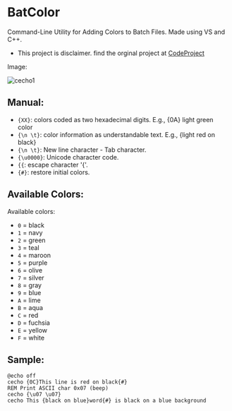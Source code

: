 # BatColor
Command-Line Utility for Adding Colors to Batch Files. Made using VS and C++.
- This project is disclaimer. find the orginal project at [CodeProject](https://www.codeproject.com/Articles/17033/Add-Colors-to-Batch-Files)

Image:



![cecho1](https://user-images.githubusercontent.com/92847004/148153066-575bca27-d5db-491b-8989-81c7d217d2cc.png)


Manual:
----
- `{XX}`: colors coded as two hexadecimal digits. E.g., {0A} light green color
- `{\n \t}`: color information as understandable text. E.g., {light red on black}
- `{\n \t}`: New line character - Tab character.
- `{\u0000}`: Unicode character code.
- `{{`: escape character '{'.
- `{#}`: restore initial colors.

Available Colors:
----
Available colors:

- `0` = black	   
- `1` = navy	     
- `2` = green	    
- `3` = teal	    
- `4` = maroon	  
- `5` = purple	   
- `6` = olive	     
- `7` = silver	   
- `8` = gray	     
- `9` = blue
- `A` = lime
- `B` = aqua
- `C` = red
- `D` = fuchsia
- `E` = yellow
- `F` = white

Sample:
----
```
@echo off
cecho {0C}This line is red on black{#}
REM Print ASCII char 0x07 (beep) 
cecho {\u07 \u07}
cecho This {black on blue}word{#} is black on a blue background
```
